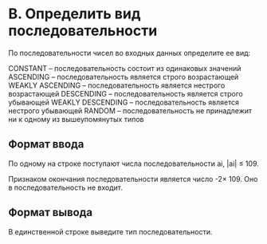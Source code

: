 # B. Определить вид последовательности

По последовательности чисел во входных данных определите ее вид:

CONSTANT – последовательность состоит из одинаковых значений
ASCENDING – последовательность является строго возрастающей
WEAKLY ASCENDING – последовательность является нестрого возрастающей
DESCENDING – последовательность является строго убывающей
WEAKLY DESCENDING – последовательность является нестрого убывающей
RANDOM – последовательность не принадлежит ни к одному из вышеупомянутых типов

## Формат ввода
По одному на строке поступают числа последовательности ai, |ai| ≤ 109.

Признаком окончания последовательности является число -2× 109. Оно в последовательность не входит.

## Формат вывода
В единственной строке выведите тип последовательности.

